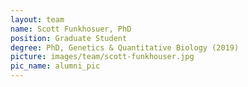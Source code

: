 ```yaml
---
layout: team
name: Scott Funkhosuer, PhD
position: Graduate Student 
degree: PhD, Genetics & Quantitative Biology (2019)
picture: images/team/scott-funkhouser.jpg
pic_name: alumni_pic
---
```


